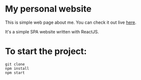 # My personal website
This is simple web page about me.
You can check it out live [here](https://matthew-hub.github.io/about-me/).

It's a simple SPA website written with ReactJS.

# To start the project:
```
git clone
npm install
npm start
```
